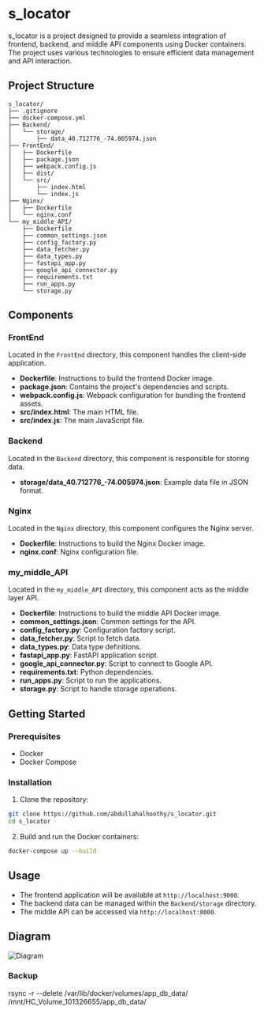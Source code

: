
# s_locator

s_locator is a project designed to provide a seamless integration of frontend, backend, and middle API components using Docker containers. The project uses various technologies to ensure efficient data management and API interaction.

## Project Structure

```
s_locator/
├── .gitignore
├── docker-compose.yml
├── Backend/
│   └── storage/
│       ├── data_40.712776_-74.005974.json
├── FrontEnd/
│   ├── Dockerfile
│   ├── package.json
│   ├── webpack.config.js
│   ├── dist/
│   └── src/
│       ├── index.html
│       └── index.js
├── Nginx/
│   ├── Dockerfile
│   └── nginx.conf
└── my_middle_API/
    ├── Dockerfile
    ├── common_settings.json
    ├── config_factory.py
    ├── data_fetcher.py
    ├── data_types.py
    ├── fastapi_app.py
    ├── google_api_connector.py
    ├── requirements.txt
    ├── run_apps.py
    └── storage.py
```

## Components

### FrontEnd

Located in the `FrontEnd` directory, this component handles the client-side application.

- **Dockerfile**: Instructions to build the frontend Docker image.
- **package.json**: Contains the project's dependencies and scripts.
- **webpack.config.js**: Webpack configuration for bundling the frontend assets.
- **src/index.html**: The main HTML file.
- **src/index.js**: The main JavaScript file.

### Backend

Located in the `Backend` directory, this component is responsible for storing data.

- **storage/data_40.712776_-74.005974.json**: Example data file in JSON format.

### Nginx

Located in the `Nginx` directory, this component configures the Nginx server.

- **Dockerfile**: Instructions to build the Nginx Docker image.
- **nginx.conf**: Nginx configuration file.

### my_middle_API

Located in the `my_middle_API` directory, this component acts as the middle layer API.

- **Dockerfile**: Instructions to build the middle API Docker image.
- **common_settings.json**: Common settings for the API.
- **config_factory.py**: Configuration factory script.
- **data_fetcher.py**: Script to fetch data.
- **data_types.py**: Data type definitions.
- **fastapi_app.py**: FastAPI application script.
- **google_api_connector.py**: Script to connect to Google API.
- **requirements.txt**: Python dependencies.
- **run_apps.py**: Script to run the applications.
- **storage.py**: Script to handle storage operations.

## Getting Started

### Prerequisites

- Docker
- Docker Compose

### Installation

1. Clone the repository:

```bash
git clone https://github.com/abdullahalhoothy/s_locator.git
cd s_locator
```

2. Build and run the Docker containers:

```bash
docker-compose up --build
```

## Usage

- The frontend application will be available at `http://localhost:9000`.
- The backend data can be managed within the `Backend/storage` directory.
- The middle API can be accessed via `http://localhost:8000`.

## Diagram

![Diagram](image.png)


### Backup

rsync -r --delete /var/lib/docker/volumes/app_db_data/ /mnt/HC_Volume_101326655/app_db_data/

